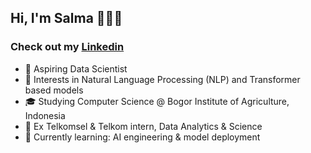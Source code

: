 ## Hi, I'm Salma 🧚🏻‍♂️
### Check out my [Linkedin](https://www.linkedin.com/in/salma-danuningrat/)

- 🔮 Aspiring Data Scientist
- 💬 Interests in Natural Language Processing (NLP) and Transformer based models
- 🎓 Studying Computer Science @ Bogor Institute of Agriculture, Indonesia
- 🗼 Ex Telkomsel & Telkom intern, Data Analytics & Science
- 🌱 Currently learning: AI engineering & model deployment

<!--
**salmadanu/salmadanu** is a ✨ _special_ ✨ repository because its `README.md` (this file) appears on your GitHub profile.

Here are some ideas to get you started:

- 🔭 I’m currently working on ...
- 🌱 I’m currently learning ...
- 👯 I’m looking to collaborate on ...
- 🤔 I’m looking for help with ...
- 💬 Ask me about ...
- 📫 How to reach me: ...
- 😄 Pronouns: ...
- ⚡ Fun fact: ...
-->
